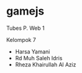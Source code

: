 # gamejs

Tubes P. Web 1

Kelompok 7
- Harsa Yamani
- Rd Muh Saleh Idris
- Rheza Khairullah Al Aziz
